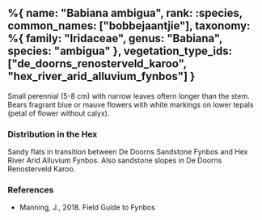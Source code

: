 %{
    name: "Babiana ambigua",
    rank: :species,
    common_names: ["bobbejaantjie"],
    taxonomy: %{
        family: "Iridaceae",
        genus: "Babiana",
        species: "ambigua"
    },
    vegetation_type_ids: ["de_doorns_renosterveld_karoo", "hex_river_arid_alluvium_fynbos"]
}
---

Small perennial (5-8 cm) with narrow leaves oftern longer than the stem. Bears fragrant blue or mauve flowers with white markings on lower tepals (petal of flower without calyx).

<!-- read more -->

### Distribution in the Hex

Sandy flats in transition between De Doorns Sandstone Fynbos and Hex River Arid Alluvium Fynbos. Also sandstone slopes in De Doorns Renosterveld Karoo.

### References

* Manning, J., 2018. Field Guide to Fynbos